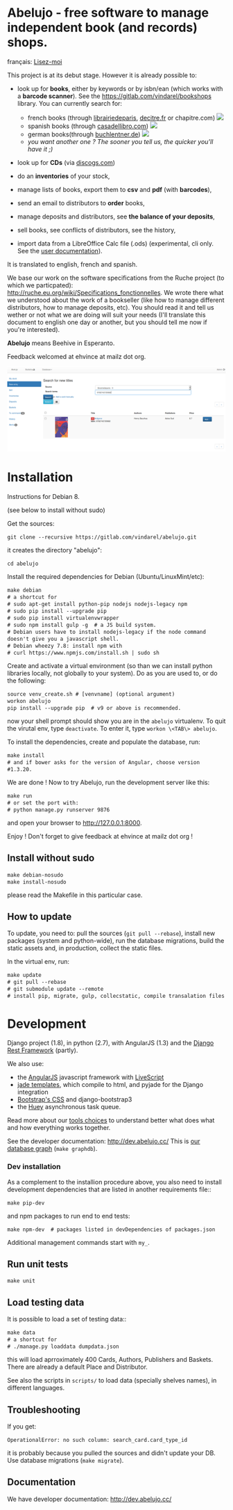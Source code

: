 Abelujo - free software to manage independent book (and records) shops.
=======================================================================

français: [Lisez-moi](https://gitlab.com/vindarel/abelujo/blob/master/README_fr.md "README en français")

This project is at its debut stage. However it is already possible to:

-   look up for **books**, either by keywords or by isbn/ean (which works with a **barcode scanner**). See the https://gitlab.com/vindarel/bookshops library. You can currently search for:

    * french books (through [librairiedeparis](http://www.librairie-de-paris.fr/), [decitre.fr](http://www.decitre.fr/) or chapitre.com)  ![](http://gitlab.com/vindarel/bookshops/badges/master/build.svg?job=french_scraper)
    * spanish books (through [casadellibro.com](http://www.casadellibro.com)) ![](http://gitlab.com/vindarel/bookshops/badges/master/build.svg?job=spanish_scraper)
    * german books(through [buchlentner.de](http://www.buchlentner.de)) ![](http://gitlab.com/vindarel/bookshops/badges/master/build.svg?job=german_scraper)
    * *you want another one ? The sooner you tell us, the quicker you'll have it ;)*
-   look up for **CDs** (via [discogs.com](http://www.discogs.com/))
-   do an **inventories** of your stock,
-   manage lists of books, export them to **csv** and **pdf** (with **barcodes**),
-   send an email to distributors to **order** books,
-   manage deposits and distributors, see **the balance of your deposits**,
-   sell books, see conflicts of distributors, see the history,
-   import data from a LibreOffice Calc file (.ods) (experimental, cli only. See the [user documentation](doc/user/index.rst "user doc")).

It is translated to english, french and spanish.

We base our work on the software specifications from the Ruche project
(to which we particpated):
<http://ruche.eu.org/wiki/Specifications_fonctionnelles>. We wrote there
what we understood about the work of a bookseller (like how to manage
different distributors, how to manage deposits, etc). You should read it
and tell us wether or not what we are doing will suit your needs (I'll
translate this document to english one day or another, but you should
tell me now if you're interested).

**Abelujo** means Beehive in Esperanto.

Feedback welcomed at ehvince at mailz dot org.

![looking for a registered card](doc/abelujo-search-isbn.png)

Installation
============

Instructions for Debian 8.

(see below to install without sudo)

Get the sources:

    git clone --recursive https://gitlab.com/vindarel/abelujo.git

it creates the directory "abelujo":

    cd abelujo

Install the required dependencies for Debian (Ubuntu/LinuxMint/etc):

    make debian
    # a shortcut for
    # sudo apt-get install python-pip nodejs nodejs-legacy npm
    # sudo pip install --upgrade pip
	# sudo pip install virtualenvwrapper
	# sudo npm install gulp -g  # a JS build system.
    # Debian users have to install nodejs-legacy if the node command doesn't give you a javascript shell.
    # Debian wheezy 7.8: install npm with
    # curl https://www.npmjs.com/install.sh | sudo sh

Create and activate a virtual environment (so than we can install python
libraries locally, not globally to your system). Do as you are used to,
or do the following:

    source venv_create.sh # [venvname] (optional argument)
    workon abelujo
    pip install --upgrade pip  # v9 or above is recommended.

now your shell prompt should show you are in the `abelujo`
virtualenv. To quit the virutal env, type `deactivate`. To enter it,
type `workon \<TAB\> abelujo`.


To install the dependencies, create and populate the database, run:

    make install
    # and if bower asks for the version of Angular, choose version #1.3.20.

We are done ! Now to try Abelujo, run the development server like this:

    make run
    # or set the port with:
    # python manage.py runserver 9876

and open your browser to <http://127.0.0.1:8000>.

Enjoy ! Don't forget to give feedback at ehvince at mailz dot org !


Install without sudo
--------------------

    make debian-nosudo
    make install-nosudo

please read the Makefile in this particular case.


How to update
-------------

To update, you need to: pull the sources (`git pull --rebase`),
install new packages (system and python-wide), run the database
migrations, build the static assets and, in production, collect the
static files.

In the virtual env, run:

    make update
    # git pull --rebase
    # git submodule update --remote
    # install pip, migrate, gulp, collecstatic, compile transalation files

Development
===========

Django project (1.8), in python (2.7), with AngularJS (1.3) and the
[Django Rest Framework](http://www.django-rest-framework.org)
(partly).


We also use:

- the [AngularJS](https://angularjs.org/) javascript framework with
    [LiveScript](http://livescript.net)
-   [jade templates](http://jade-lang.com/), which compile to html,
    and pyjade for the Django integration
-   [Bootstrap's CSS](http://getbootstrap.com) and django-bootstrap3
- the [Huey](https://huey.readthedocs.io/en/latest/django.html) asynchronous task queue.

Read more about our [tools choices](http://dev.abelujo.cc/choices.html)
to understand better what does what and how everything works together.

See the developer documentation: http://dev.abelujo.cc/ This is
[our database graph](http://dev.abelujo.cc/graph-db.png) (`make
graphdb`).

### Dev installation ###

As a complement to the installion procedure above, you also need to
install development dependencies that are listed in another
requirements file::

    make pip-dev

and npm packages to run end to end tests:

    make npm-dev  # packages listed in devDependencies of packages.json

Additional management commands start with `my_`.

Run unit tests
--------------

    make unit

Load testing data
-----------------

It is possible to load a set of testing data::

    make data
    # a shortcut for
    # ./manage.py loaddata dumpdata.json

this will load aprroximately 400 Cards, Authors, Publishers and
Baskets. There are already a default Place and Distributor.

See also the scripts in `scripts/` to load data (specially shelves
names), in different languages.

Troubleshooting
---------------

If you get:

    OperationalError: no such column: search_card.card_type_id

it is probably because you pulled the sources and didn't update your
DB. Use database migrations (`make migrate`).

Documentation
-------------

We have developer documentation: http://dev.abelujo.cc/
